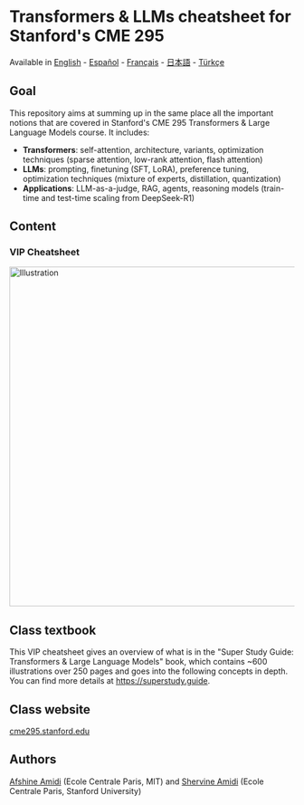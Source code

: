 # Transformers & LLMs cheatsheet for Stanford's CME 295
Available in [English](https://github.com/afshinea/stanford-cme-295-transformers-large-language-models/tree/main/en) - [Español](https://github.com/afshinea/stanford-cme-295-transformers-large-language-models/tree/main/es) - [Français](https://github.com/afshinea/stanford-cme-295-transformers-large-language-models/tree/main/fr) - [日本語](https://github.com/afshinea/stanford-cme-295-transformers-large-language-models/tree/main/ja) - [Türkçe](https://github.com/afshinea/stanford-cme-295-transformers-large-language-models/tree/main/tr)

## Goal
This repository aims at summing up in the same place all the important notions that are covered in Stanford's CME 295 Transformers & Large Language Models course. It includes:
- **Transformers**: self-attention, architecture, variants, optimization techniques (sparse attention, low-rank attention, flash attention)
- **LLMs**: prompting, finetuning (SFT, LoRA), preference tuning, optimization techniques (mixture of experts, distillation, quantization)
- **Applications**: LLM-as-a-judge, RAG, agents, reasoning models (train-time and test-time scaling from DeepSeek-R1)

## Content
### VIP Cheatsheet
<a href="https://github.com/afshinea/stanford-cme-295-transformers-large-language-models/blob/main/en/cheatsheet-transformers-large-language-models.pdf"><img src="https://cme295.stanford.edu/cheatsheet-en.png" alt="Illustration" width="600px"/></a>

## Class textbook
This VIP cheatsheet gives an overview of what is in the "Super Study Guide: Transformers & Large Language Models" book, which contains ~600 illustrations over 250 pages and goes into the following concepts in depth. You can find more details at https://superstudy.guide.

## Class website
[cme295.stanford.edu](https://cme295.stanford.edu/)

## Authors
[Afshine Amidi](https://www.linkedin.com/in/afshineamidi/) (Ecole Centrale Paris, MIT) and [Shervine Amidi](https://www.linkedin.com/in/shervineamidi/) (Ecole Centrale Paris, Stanford University)
